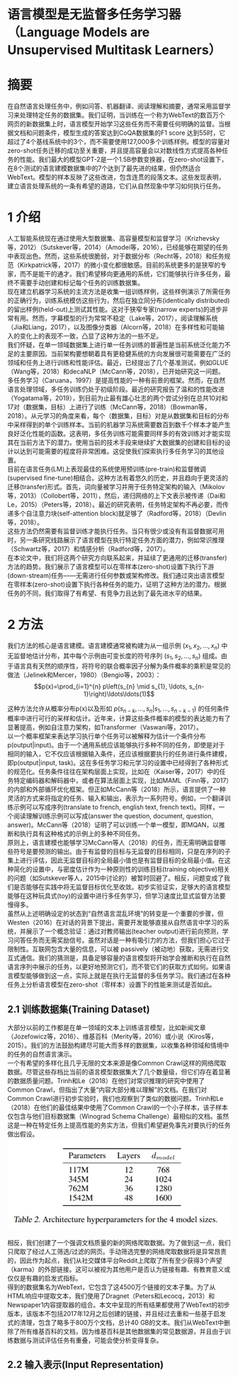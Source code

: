# 语言模型是无监督多任务学习器（Language Models are Unsupervised Multitask Learners）

# 摘要
在自然语言处理任务中，例如问答、机器翻译、阅读理解和摘要，通常采用监督学习来处理特定任务的数据集。我们证明，当训练在一个称为WebText的数百万个网页的新数据集上时，语言模型开始学习这些任务而不需要任何明确的监督。当根据文档和问题条件，模型生成的答案达到CoQA数据集的F1 score 达到55时，它超过了4个基线系统中的3个，而不需要使用127,000多个训练样例。模型的容量对zero-shot任务迁移的成功至关重要，并且提高容量会以对数线性方式提高各种任务的性能。我们最大的模型GPT-2是一个1.5B参数变换器，在zero-shot设置下，在8个测试的语言建模数据集中的7个达到了最先进的结果，但仍然适合WebText。模型的样本反映了这些改进，包含连贯的段落文本。这些发现表明，建立语言处理系统的一条有希望的道路，它们从自然现象中学习如何执行任务。<br>

# 1 介绍
人工智能系统现在通过使用大型数据集、高容量模型和监督学习（Krizhevsky等，2012）（Sutskever等，2014）（Amodei等，2016），已经能够在期望的任务中表现出色。然而，这些系统很脆弱，对于数据分布（Recht等，2018）和任务规范（Kirkpatrick等，2017）的微小变化都很敏感。目前的系统更多的是狭窄的专家，而不是能干的通才。我们希望移向更通用的系统，它们能够执行许多任务，最终不需要手动创建和标记每个任务的训练数据集。<br>
现在建立机器学习系统的主流方法是收集一组训练样例，这些样例演示了所需任务的正确行为，训练系统模仿这些行为，然后在独立同分布(identically distributed)的留出样例(held-out)上测试其性能。这对于狭窄专家(narrow experts)的进步非常有用。然而，字幕模型的行为常常不稳定（Lake等，2017），阅读理解系统（Jia和Liang，2017），以及图像分类器（Alcorn等，2018）在多样性和可能输入的变化上的表现不一致，凸显了这种方法的一些不足。<br>
我们怀疑，在单一领域数据集上进行单一任务训练的普遍性是当前系统泛化能力不足的主要原因。当前架构要想朝着具有更稳健系统的方向发展很可能需要在广泛的领域和任务上进行训练和性能评估。最近，已经提出了几个基准测试，例如GLUE（Wang等，2018）和decaNLP（McCann等，2018），已开始研究这一问题。<br>
多任务学习（Caruana，1997）是提高性能的一种有前景的框架。然而，在自然语言处理领域，多任务训练仍处于初级阶段。最近的研究报告了温和的性能改进（Yogatama等，2019），到目前为止最有雄心壮志的两个尝试分别在总共10对和17对（数据集，目标）上进行了训练（McCann等，2018）（Bowman等，2018）。从元学习的角度来看，每个（数据集，目标）对是从数据集和目标的分布中采样得到的单个训练样本。当前的机器学习系统需要数百到数千个样本才能产生良好泛化性能的函数。这表明，多任务训练可能需要同样多的有效训练对才能实现其在当前方法下的潜力。使用当前的技术手段来继续扩大数据集的创建和目标的设计以达到可能需要的程度将非常困难。这促使我们探索执行多任务学习的其他设置。<br>
目前在语言任务(LM)上表现最佳的系统使用预训练(pre-train)和监督微调(supervised fine-tune)相结合。这种方法有着悠久的历史，并且趋向于更灵活的迁移(transfer)形式。首先，词向量被学习并用于任务特定架构的输入（Mikolov等，2013）（Collobert等，2011），然后，递归网络的上下文表示被传递（Dai和Le，2015）（Peters等，2018）。最近的研究表明，任务特定架构不再必要，而传递多个自注意力块(self-attention block)就足够了（Radford等，2018）（Devlin等，2018）。<br>
这些方法仍然需要有监督训练才能执行任务。当只有很少或没有有监督数据可用时，另一条研究线路展示了语言模型在执行特定任务方面的潜力，例如常识推理（Schwartz等，2017）和情感分析（Radford等，2017）。<br>
在本论文中，我们将这两个研究方向联系起来，并延续了更通用的迁移(transfer)方法的趋势。我们展示了语言模型可以在零样本(zero-shot)设置下执行下游(down-stream)任务——无需进行任何参数或架构修改。我们通过突出语言模型在零样本(zero-shot)设置下执行各种任务的能力，证明了这种方法的潜力。根据任务的不同，我们取得了有希望、有竞争力且达到了最先进水平的结果。<br>

# 2 方法
我们方法的核心是语言建模。语言建模通常被构建为从一组示例 $(x_{1}, x_{2}, ..., x_{n})$  中无监督地估计分布，其中每个示例由可变长度的符号序列 $(s_{1}, s_{2}, ..., s_{n})$ 组成。由于语言具有天然的顺序性，将符号的联合概率因子分解为条件概率的乘积是常见的做法（Jelinek和Mercer，1980）（Bengio等，2003）：<br>
$$p(x)=\prod_{i=1}^{n} p\left(s_{n} \mid s_{1}, \ldots, s_{n-1}\right)\ldots\ldots(1)$$

这种方法允许从概率分布p(x)以及形如 $p(s_{n−k}, ..., s_{n} | s_{1}, ..., s_{n−k−1})$ 的任何条件概率中进行可行的采样和估计。近年来，计算这些条件概率的模型的表达能力有了显著提高，例如自注意力架构，如Transformer（Vaswani等，2017）。<br>
以一个概率框架来表达学习执行单个任务可以被解释为估计一个条件分布p(output|input)。由于一个通用系统应该能够执行多种不同的任务，即使是对于相同的输入，它不仅应该根据输入条件，还应该根据要执行的任务进行条件建模，即p(output|input, task)。这在多任务学习和元学习的设置中已经得到了各种形式的规范化。任务条件往往在架构层面上实现，比如在（Kaiser等，2017）中的任务特定编码器和解码器中，或者在算法层面上实现，比如MAML（Finn等，2017）的内部和外部循环优化框架。但正如McCann等（2018）所示，语言提供了一种灵活的方式来将指定的任务、输入和输出，表示为一系列符号。例如，一个翻译训练示例可以写成序列(translate to french, english text, french text)。同样，一个阅读理解训练示例可以写成(answer the question, document, question, answer)。McCann等（2018）证明了可以训练一个单一模型，即MQAN，以推断和执行具有这种格式的示例上的多种不同任务。<br>
原则上，语言建模也能够学习McCann等人（2018）的任务，而无需明确监督哪些符号是要预测的输出。由于有监督的目标与无监督的目标相同，只是在序列的子集上进行评估，因此无监督目标的全局最小值也是有监督目标的全局最小值。在这种简化的设置中，与密度估计作为一种原则性的训练目标(training objective)相关的问题（如Sutskever等人，2015中讨论的）被暂时回避了。相反，问题变成了我们是否能够在实践中将无监督目标优化至收敛。初步实验证实，足够大的语言模型能够在这种玩具式(toy)的设置中进行多任务学习，但学习速度比显式监督方法要慢得多。<br>
虽然从上述明确设定的状态到“自然语言混乱环境”的转变是一个重要的步骤，但Westen（2016）在对话的背景下提出，需要开发能够直接从自然语言中学习的系统，并展示了一个概念验证：通过对教师输出(teacher output)进行前向预测，学习问答任务而无需奖励信号。虽然对话是一种有吸引力的方法，但我们担心它过于限制性。互联网包含大量的信息，可以被 passively（被动地）获取，无需进行交互式通信。我们的猜测是，具备足够容量的语言模型将开始学会推断和执行在自然语言序列中展示的任务，以更好地预测它们，而不管它们的获取方式如何。如果语言模型能够做到这一点，实际上就是在执行无监督的多任务学习。我们通过在各种任务上分析语言模型在zero-shot（零样本）设置下的性能来测试是否如此。

## 2.1 训练数据集(Training Dataset)
大部分以前的工作都是在单一领域的文本上训练语言模型，比如新闻文章（Jozefowicz等，2016）、维基百科（Merity等，2016）或小说（Kiros等，2015）。我们的方法鼓励构建尽可能大而多样的数据集，以收集各种领域和情境中的任务的自然语言演示。<br>
一个有希望的多样化且几乎无限的文本来源是像Common Crawl这样的网络爬取数据。尽管这些存档比当前的语言模型数据集大了几个数量级，但它们存在着显著的数据质量问题。Trinh和Le（2018）在他们对常识推理的研究中使用了Common Crawl，但指出了大量“内容大部分难以理解”的文档。在我们对Common Crawl进行初步实验时，我们也观察到了类似的数据问题。Trinh和Le（2018）在他们的最佳结果中使用了Common Crawl的一个小子样本，该子样本仅包含与他们目标数据集（Winograd Schema Challenge）最相似的文档。虽然这是一种在特定任务上提高性能的务实方法，但我们希望避免事先对要执行的任务做出假设。<br>
![table1](./images/gpt2_table2.jpg)

相反，我们创建了一个强调文档质量的新的网络爬取数据。为了做到这一点，我们只爬取了经过人工筛选/过滤的网页。手动筛选完整的网络爬取数据将是异常昂贵的，因此作为起点，我们从社交媒体平台Reddit上爬取了所有至少获得3个声望（karma）的外部链接。这可以被视为其他用户是否认为链接有趣、有教育意义或仅仅是有趣的启发式指标。<br>
得到的数据集名为WebText，它包含了这4500万个链接的文本子集。为了从HTML响应中提取文本，我们使用了Dragnet（Peters和Lecocq，2013）和Newspaper1内容提取器的组合。本文中呈现的所有结果都使用了WebText的初步版本，该版本不包括2017年12月之后创建的链接，并且经过去重和一些基于启发式的清理，包含了略多于800万个文档，总计40 GB的文本。我们从WebText中删除了所有维基百科的文档，因为维基百科是其他数据集的常见数据源，并且由于训练数据与测试评估任务有重叠，可能会使分析变得复杂。<br>

## 2.2 输入表示(Input Representation)

